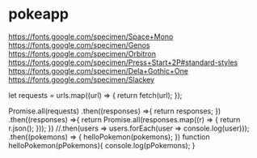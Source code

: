 # pokeapp
https://fonts.google.com/specimen/Space+Mono
https://fonts.google.com/specimen/Genos
https://fonts.google.com/specimen/Orbitron
https://fonts.google.com/specimen/Press+Start+2P#standard-styles
https://fonts.google.com/specimen/Dela+Gothic+One
https://fonts.google.com/specimen/Slackey

let requests = urls.map((url) => {
        return fetch(url);
    });



Promise.all(requests)
    .then((responses) =>{
        return responses;
    })
    .then((responses) =>{
        return Promise.all(responses.map((r) => {
            return r.json();
        }));
    })
    //.then(users => users.forEach(user => console.log(user)));
    .then((pokemons) => {
        helloPokemon(pokemons);
    })
    function helloPokemon(pPokemons){
        console.log(pPokemons);
    }

